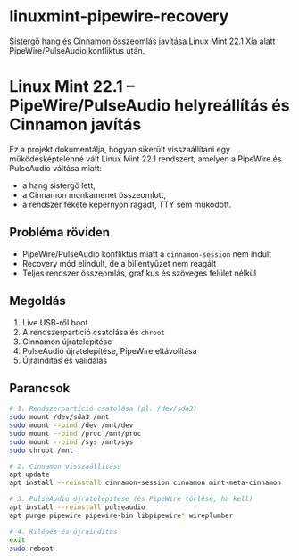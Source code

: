 # linuxmint-pipewire-recovery
Sistergő hang és Cinnamon összeomlás javítása Linux Mint 22.1 Xia alatt PipeWire/PulseAudio konfliktus után.

# Linux Mint 22.1 – PipeWire/PulseAudio helyreállítás és Cinnamon javítás

Ez a projekt dokumentálja, hogyan sikerült visszaállítani egy működésképtelenné vált Linux Mint 22.1 rendszert, amelyen a PipeWire és PulseAudio váltása miatt:

- a hang sistergő lett,
- a Cinnamon munkamenet összeomlott,
- a rendszer fekete képernyőn ragadt, TTY sem működött.

## Probléma röviden

- PipeWire/PulseAudio konfliktus miatt a `cinnamon-session` nem indult
- Recovery mód elindult, de a billentyűzet nem reagált
- Teljes rendszer összeomlás, grafikus és szöveges felület nélkül

## Megoldás

1. Live USB-ről boot
2. A rendszerpartíció csatolása és `chroot`
3. Cinnamon újratelepítése
4. PulseAudio újratelepítése, PipeWire eltávolítása
5. Újraindítás és validálás

## Parancsok

```bash
# 1. Rendszerpartíció csatolása (pl. /dev/sda3)
sudo mount /dev/sda3 /mnt
sudo mount --bind /dev /mnt/dev
sudo mount --bind /proc /mnt/proc
sudo mount --bind /sys /mnt/sys
sudo chroot /mnt

# 2. Cinnamon visszaállítása
apt update
apt install --reinstall cinnamon-session cinnamon mint-meta-cinnamon

# 3. PulseAudio újratelepítése (és PipeWire törlése, ha kell)
apt install --reinstall pulseaudio
apt purge pipewire pipewire-bin libpipewire* wireplumber

# 4. Kilépés és újraindítás
exit
sudo reboot
